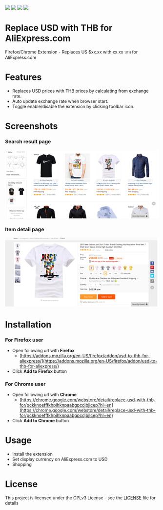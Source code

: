 <p align="left">
	<img src="https://img.shields.io/badge/browser-firefox%20|%20chrome-blue.svg">
	<img src="https://img.shields.io/badge/license-GPL-green.svg">
	<img src="https://img.shields.io/badge/max--users-350-brightgreen.svg">
	<img src="https://img.shields.io/badge/status-discontinued-red.svg">
</p>

# Replace USD with THB for AliExpress.com
Firefox/Chrome Extension - Replaces US $xx.xx with xx.xx บาท for AliExpress.com

# Features
- Replaces USD prices with THB prices by calculating from exchange rate.
- Auto update exchange rate when browser start.
- Toggle enable/disable the extension by clicking toolbar icon.

# Screenshots
### Search result page
![Search result page](https://github.com/PoundXI/Replace-USD-with-THB-for-AliExpress.com/blob/master/screenshots/search-result-page.png)

### Item detail page
![Item detail page](https://github.com/PoundXI/Replace-USD-with-THB-for-AliExpress.com/blob/master/screenshots/item-detail-page.png)

# Installation

### For Firefox user
- Open following url with **Firefox**
	- [https://addons.mozilla.org/en-US/firefox/addon/usd-to-thb-for-aliexpress/](https://addons.mozilla.org/en-US/firefox/addon/usd-to-thb-for-aliexpress/)
- Click **Add to Firefox** button

### For Chrome user
- Open following url with **Chrome**
	- [https://chrome.google.com/webstore/detail/replace-usd-with-thb-for/pckknoefffkhpihknpaabgpcdjbjlcep?hl=en](https://chrome.google.com/webstore/detail/replace-usd-with-thb-for/pckknoefffkhpihknpaabgpcdjbjlcep?hl=en)
- Click **Add to Chrome** button

# Usage
- Install the extension
- Set display currency on AliExpress.com to USD
- Shopping

# License
This project is licensed under the GPLv3 License - see the [LICENSE](https://github.com/PoundXI/Replace-USD-with-THB-for-AliExpress.com/blob/master/LICENSE) file for details
